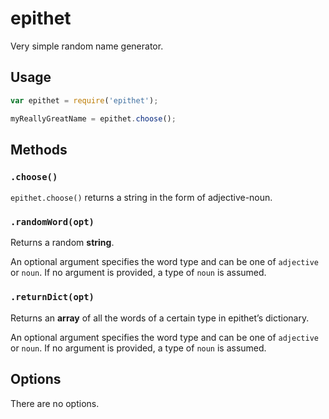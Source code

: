 # epithet

Very simple random name generator.

## Usage

```js
var epithet = require('epithet');

myReallyGreatName = epithet.choose();
```

## Methods

### `.choose()`

`epithet.choose()` returns a string in the form of adjective-noun.

### `.randomWord(opt)`

Returns a random **string**.

An optional argument specifies the word type and can be one of `adjective` or `noun`. If no argument is provided, a type of `noun` is assumed.

### `.returnDict(opt)`

Returns an **array** of all the words of a certain type in epithet’s dictionary.

An optional argument specifies the word type and can be one of `adjective` or `noun`. If no argument is provided, a type of `noun` is assumed.

## Options

There are no options.

